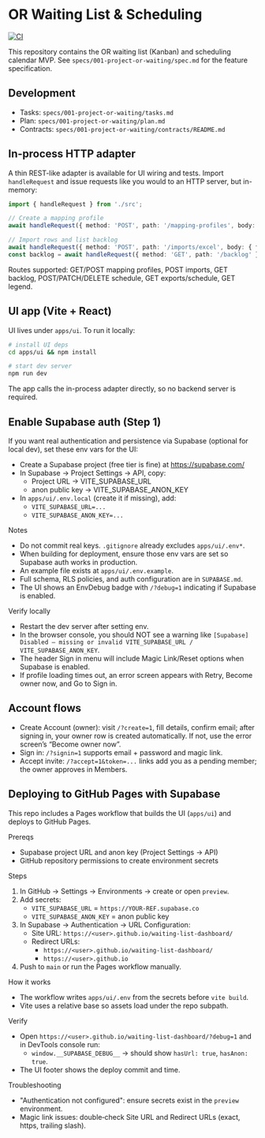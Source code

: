 # OR Waiting List & Scheduling

[![CI](https://github.com/alshakhasm/waiting-list-dashboard/actions/workflows/ci.yml/badge.svg?branch=main)](https://github.com/alshakhasm/waiting-list-dashboard/actions/workflows/ci.yml)

This repository contains the OR waiting list (Kanban) and scheduling calendar MVP. See `specs/001-project-or-waiting/spec.md` for the feature specification.

## Development
- Tasks: `specs/001-project-or-waiting/tasks.md`
- Plan: `specs/001-project-or-waiting/plan.md`
- Contracts: `specs/001-project-or-waiting/contracts/README.md`

## In-process HTTP adapter
A thin REST-like adapter is available for UI wiring and tests. Import `handleRequest` and issue requests like you would to an HTTP server, but in-memory:

```ts
import { handleRequest } from './src';

// Create a mapping profile
await handleRequest({ method: 'POST', path: '/mapping-profiles', body: { name: 'Default', owner: 'ops', fieldMappings: { A: 'a' } } });

// Import rows and list backlog
await handleRequest({ method: 'POST', path: '/imports/excel', body: { fileName: 'seed.xlsx', rows: [ { patientName: 'A', mrn: '1', procedure: 'Proc', estDurationMin: 30 } ] } });
const backlog = await handleRequest({ method: 'GET', path: '/backlog' });
```

Routes supported: GET/POST mapping profiles, POST imports, GET backlog, POST/PATCH/DELETE schedule, GET exports/schedule, GET legend.

## UI app (Vite + React)
UI lives under `apps/ui`. To run it locally:

```bash
# install UI deps
cd apps/ui && npm install

# start dev server
npm run dev
```

The app calls the in-process adapter directly, so no backend server is required.

## Enable Supabase auth (Step 1)
If you want real authentication and persistence via Supabase (optional for local dev), set these env vars for the UI:

- Create a Supabase project (free tier is fine) at https://supabase.com/
- In Supabase → Project Settings → API, copy:
	- Project URL → VITE_SUPABASE_URL
	- anon public key → VITE_SUPABASE_ANON_KEY
- In `apps/ui/.env.local` (create it if missing), add:
	- `VITE_SUPABASE_URL=...`
	- `VITE_SUPABASE_ANON_KEY=...`

Notes
- Do not commit real keys. `.gitignore` already excludes `apps/ui/.env*`.
- When building for deployment, ensure those env vars are set so Supabase auth works in production.
- An example file exists at `apps/ui/.env.example`.
- Full schema, RLS policies, and auth configuration are in `SUPABASE.md`.
 - The UI shows an EnvDebug badge with `/?debug=1` indicating if Supabase is enabled.

Verify locally
- Restart the dev server after setting env.
- In the browser console, you should NOT see a warning like `[Supabase] Disabled — missing or invalid VITE_SUPABASE_URL / VITE_SUPABASE_ANON_KEY`.
- The header Sign in menu will include Magic Link/Reset options when Supabase is enabled.
 - If profile loading times out, an error screen appears with Retry, Become owner now, and Go to Sign in.

## Account flows

- Create Account (owner): visit `/?create=1`, fill details, confirm email; after signing in, your owner row is created automatically. If not, use the error screen’s “Become owner now”.
- Sign in: `/?signin=1` supports email + password and magic link.
- Accept invite: `/?accept=1&token=...` links add you as a pending member; the owner approves in Members.


## Deploying to GitHub Pages with Supabase

This repo includes a Pages workflow that builds the UI (`apps/ui`) and deploys to GitHub Pages.

Prereqs
- Supabase project URL and anon key (Project Settings → API)
- GitHub repository permissions to create environment secrets

Steps
1. In GitHub → Settings → Environments → create or open `preview`.
2. Add secrets:
	 - `VITE_SUPABASE_URL` = `https://YOUR-REF.supabase.co`
	 - `VITE_SUPABASE_ANON_KEY` = anon public key
3. In Supabase → Authentication → URL Configuration:
	 - Site URL: `https://<user>.github.io/waiting-list-dashboard/`
	 - Redirect URLs:
		 - `https://<user>.github.io/waiting-list-dashboard/`
		 - `https://<user>.github.io`
4. Push to `main` or run the Pages workflow manually.

How it works
- The workflow writes `apps/ui/.env` from the secrets before `vite build`.
- Vite uses a relative base so assets load under the repo subpath.

Verify
- Open `https://<user>.github.io/waiting-list-dashboard/?debug=1` and in DevTools console run:
	- `window.__SUPABASE_DEBUG__` → should show `hasUrl: true`, `hasAnon: true`.
- The UI footer shows the deploy commit and time.

Troubleshooting
- "Authentication not configured": ensure secrets exist in the `preview` environment.
- Magic link issues: double‑check Site URL and Redirect URLs (exact, https, trailing slash).


<!-- ci: pages ping 2025-10-11 -->
